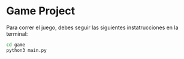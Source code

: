#  Game Project

Para correr el juego, debes seguir las siguientes instatrucciones en la terminal: 

```sh
cd game
python3 main.py
```